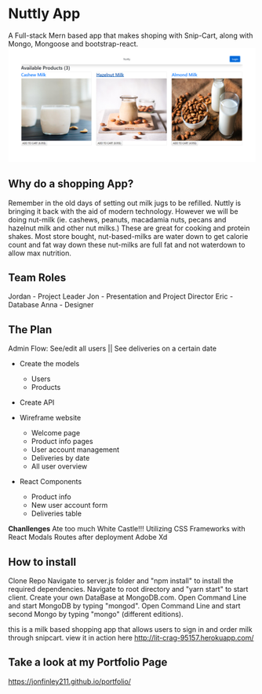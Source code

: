 

# Nuttly App
A Full-stack Mern based app that makes shoping with Snip-Cart, along with Mongo, Mongoose and bootstrap-react. 
![Screen Shot](client/public/images/Nuttlyreadmethumb.png)

## Why do a shopping App? 
Remember in the old days of setting out milk jugs to be refilled. Nuttly is bringing it back with the aid of modern technology. However we will be doing nut-milk (ie. cashews, peanuts, macadamia nuts, pecans and hazelnut milk and other nut milks.) These are great for cooking and protein shakes. Most store bought, nut-based-milks are water down to get calorie count and fat way down these nut-milks are full fat and not waterdown to allow max nutrition. 

## Team Roles
Jordan - Project Leader
Jon      - Presentation and Project Director
Eric      - Database
Anna   - Designer

## The Plan

Admin Flow: See/edit all users  ||  See deliveries on a certain date
- Create the models
	- Users
	- Products
	
- Create API
- Wireframe website
	- Welcome page
	- Product info pages
	- User account management
	- Deliveries by date
	- All user overview
- React Components
	- Product info
	- New user account form	
	- Deliveries table

**Chanllenges**
Ate too much White Castle!!!
Utilizing CSS Frameworks with React
Modals
Routes after deployment
Adobe Xd

## How to install 
Clone Repo
Navigate to server.js folder and "npm install" to install the required dependencies.
Navigate to root directory and "yarn start" to start client.
Create your own DataBase at MongoDB.com.
Open Command Line and start MongoDB by typing "mongod".
Open Command Line and start second Mongo by typing "mongo" (different editions).

this is a milk based shopping app that allows users to sign in and order milk through snipcart. 
view it in action here http://lit-crag-95157.herokuapp.com/

## Take a look at my Portfolio Page
https://jonfinley211.github.io/portfolio/


